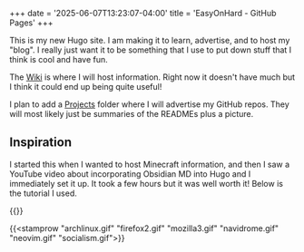 +++
date = '2025-06-07T13:23:07-04:00'
title = 'EasyOnHard - GitHub Pages'
+++

This is my new Hugo site. I am making it to learn, advertise, and to host my "blog". I really just want it to be something that I use to put down stuff that I think is cool and have fun.

The [Wiki](/wiki) is where I will host information. Right now it doesn't have much but I think it could end up being quite useful!

I plan to add a [Projects](Projects) folder where I will advertise my GitHub repos. They will most likely just be summaries of the READMEs plus a picture.

## Inspiration
I started this when I wanted to host Minecraft information, and then I saw a YouTube video about incorporating Obsidian MD into Hugo and I immediately set it up. It took a few hours but it was well worth it! Below is the tutorial I used.

{{<youtube dnE7c0ELEH8>}}

{{<stamprow "archlinux.gif" "firefox2.gif" "mozilla3.gif" "navidrome.gif" "neovim.gif" "socialism.gif">}}


